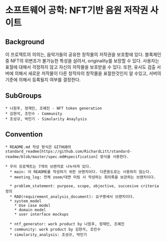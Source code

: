 # 소프트웨어 공학: NFT기반 음원 저작권 사이트

## Background
  이 프로젝트의 의의는, 음악가들의 공유한 창작물의 저작권을 보호함에 있다. 블록체인 중 NFT의 위변조가 불가능한 특성을 살려서, originality를 보장할 수 있다. 사용자는 표절에 대해서 걱정하지 않고 자신의 저작물을 보호받을 수 있다. 또한, 유사도 검출 서버에 의해서 새로운 저작물이 다른 창작자의 창작물을 표절한것인지 알 수있고, 서버의 기준에 의해서 등록될지 여부를 결정한다. 

## SubGroups
    * 나원후, 정재민, 조예진 - NFT token generation
    * 김현석, 조민수 - Community
    * 조성규, 박민기 - Simularity Anaylysis

## Convention
    * README.md 작성 방식은 GITHUB의 standard_readme[https://github.com/RichardLitt/standard-readme/blob/master/spec.md#specification] 방식을 사용한다.

    * 우리 프로젝트는 7개의 브랜치로 나누어져 있다. 
      * main: 이 README를 작성하기 위한 브랜치이다. 다른용도로는 사용하지 않는다. 
      * meeting_log: 전체 zoom/대면 미팅 시 작성하는 회의록을 보관하는 브랜치이다. 

      * problem_statement: purpose, scope, objective, succesive criteria 정의
      * RAD(requirement_analysis_document): 요구명세서 브랜치이다. 
      * system_model
        * Use case model
        * domain model
        * user interface mockups

      * ntf_generator: work product by 나원후, 정재민, 조예진
      * community: work product by 김현석, 조민수
      * simularity_analysis: 조성규, 박민기
